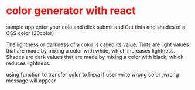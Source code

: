 <h1 style="color:red"> color generator with react </h1>
 sample app 
 enter your colo and click submit 
 and  Get tints and shades of a CSS color (20color)

The lightness or darkness of a color is called its value. Tints are light values that are made by mixing a color with white, which increases lightness. Shades are dark values that are made by mixing a color with black, which reduces lightness.

using:function to transfer color to hexa
if user write wrong color ,wrong message will appear 

